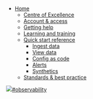 <!-- TODO: Complete with your own sidebar structure and enable sidebar in index.html - or delete this file. -->
- [Home](/#launch-pad)
    * [Centre of Excellence](/sections/ocoe/ocoe.md)
    * [Account & access](/sections/account/account.md)
    * [Getting help](/sections/help/help.md)
    * [Learning and training](/sections/training/training.md)
    * [Quick start reference](/sections/reference/quickstart.md)
        - [Ingest data](/sections/reference/newrelic/data-ingest.md)
        - [View data](/sections/reference/newrelic/view-data.md)
        - [Config as code](/sections/reference/newrelic/config-as-code.md)
        - [Alerts](/sections/reference/newrelic/alerts.md)
        - [Synthetics](/sections/reference/newrelic/synthetics.md)
    * [Standards & best practice](/sections/standards/standards.md)


<div class='slackBlock'>
<a href="https://newrelic.slack.com/archives/C01DD445UH5" ><img src="_media/slack.png">#observability </a>
</dv>
